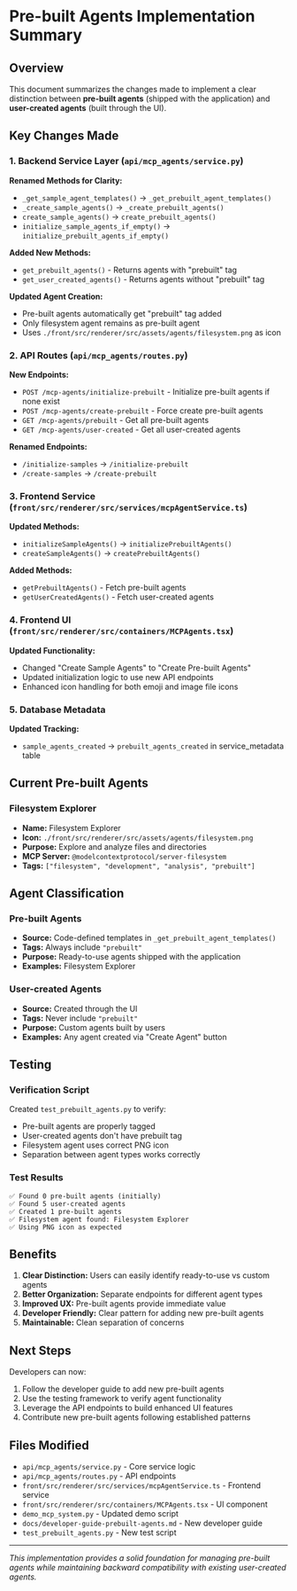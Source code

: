 # Pre-built Agents Implementation Summary

## Overview

This document summarizes the changes made to implement a clear distinction between **pre-built agents** (shipped with the application) and **user-created agents** (built through the UI).

## Key Changes Made

### 1. Backend Service Layer (`api/mcp_agents/service.py`)

**Renamed Methods for Clarity:**
- `_get_sample_agent_templates()` → `_get_prebuilt_agent_templates()`
- `_create_sample_agents()` → `_create_prebuilt_agents()`
- `create_sample_agents()` → `create_prebuilt_agents()`
- `initialize_sample_agents_if_empty()` → `initialize_prebuilt_agents_if_empty()`

**Added New Methods:**
- `get_prebuilt_agents()` - Returns agents with "prebuilt" tag
- `get_user_created_agents()` - Returns agents without "prebuilt" tag

**Updated Agent Creation:**
- Pre-built agents automatically get "prebuilt" tag added
- Only filesystem agent remains as pre-built agent
- Uses `./front/src/renderer/src/assets/agents/filesystem.png` as icon

### 2. API Routes (`api/mcp_agents/routes.py`)

**New Endpoints:**
- `POST /mcp-agents/initialize-prebuilt` - Initialize pre-built agents if none exist
- `POST /mcp-agents/create-prebuilt` - Force create pre-built agents
- `GET /mcp-agents/prebuilt` - Get all pre-built agents
- `GET /mcp-agents/user-created` - Get all user-created agents

**Renamed Endpoints:**
- `/initialize-samples` → `/initialize-prebuilt`
- `/create-samples` → `/create-prebuilt`

### 3. Frontend Service (`front/src/renderer/src/services/mcpAgentService.ts`)

**Updated Methods:**
- `initializeSampleAgents()` → `initializePrebuiltAgents()`
- `createSampleAgents()` → `createPrebuiltAgents()`

**Added Methods:**
- `getPrebuiltAgents()` - Fetch pre-built agents
- `getUserCreatedAgents()` - Fetch user-created agents

### 4. Frontend UI (`front/src/renderer/src/containers/MCPAgents.tsx`)

**Updated Functionality:**
- Changed "Create Sample Agents" to "Create Pre-built Agents"
- Updated initialization logic to use new API endpoints
- Enhanced icon handling for both emoji and image file icons

### 5. Database Metadata

**Updated Tracking:**
- `sample_agents_created` → `prebuilt_agents_created` in service_metadata table

## Current Pre-built Agents

### Filesystem Explorer
- **Name:** Filesystem Explorer
- **Icon:** `./front/src/renderer/src/assets/agents/filesystem.png`
- **Purpose:** Explore and analyze files and directories
- **MCP Server:** `@modelcontextprotocol/server-filesystem`
- **Tags:** `["filesystem", "development", "analysis", "prebuilt"]`

## Agent Classification

### Pre-built Agents
- **Source:** Code-defined templates in `_get_prebuilt_agent_templates()`
- **Tags:** Always include `"prebuilt"`
- **Purpose:** Ready-to-use agents shipped with the application
- **Examples:** Filesystem Explorer

### User-created Agents
- **Source:** Created through the UI
- **Tags:** Never include `"prebuilt"`
- **Purpose:** Custom agents built by users
- **Examples:** Any agent created via "Create Agent" button

## Testing

### Verification Script
Created `test_prebuilt_agents.py` to verify:
- Pre-built agents are properly tagged
- User-created agents don't have prebuilt tag
- Filesystem agent uses correct PNG icon
- Separation between agent types works correctly

### Test Results
```
✅ Found 0 pre-built agents (initially)
✅ Found 5 user-created agents  
✅ Created 1 pre-built agents
✅ Filesystem agent found: Filesystem Explorer
✅ Using PNG icon as expected
```

## Benefits

1. **Clear Distinction:** Users can easily identify ready-to-use vs custom agents
2. **Better Organization:** Separate endpoints for different agent types
3. **Improved UX:** Pre-built agents provide immediate value
4. **Developer Friendly:** Clear pattern for adding new pre-built agents
5. **Maintainable:** Clean separation of concerns

## Next Steps

Developers can now:
1. Follow the developer guide to add new pre-built agents
2. Use the testing framework to verify agent functionality
3. Leverage the API endpoints to build enhanced UI features
4. Contribute new pre-built agents following established patterns

## Files Modified

- `api/mcp_agents/service.py` - Core service logic
- `api/mcp_agents/routes.py` - API endpoints
- `front/src/renderer/src/services/mcpAgentService.ts` - Frontend service
- `front/src/renderer/src/containers/MCPAgents.tsx` - UI component
- `demo_mcp_system.py` - Updated demo script
- `docs/developer-guide-prebuilt-agents.md` - New developer guide
- `test_prebuilt_agents.py` - New test script

---

*This implementation provides a solid foundation for managing pre-built agents while maintaining backward compatibility with existing user-created agents.* 